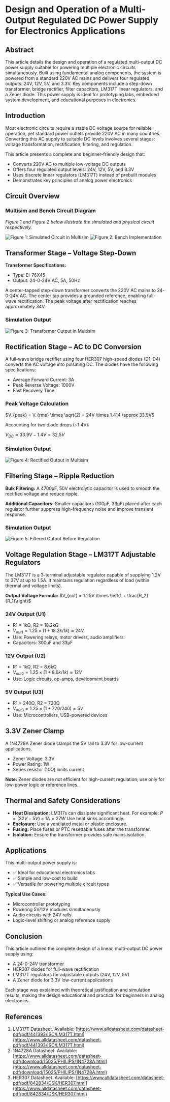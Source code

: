 # Design and Operation of a Multi-Output Regulated DC Power Supply for Electronics Applications

## **Abstract**

This article details the design and operation of a regulated multi-output DC power supply suitable for powering multiple electronic circuits simultaneously. Built using fundamental analog components, the system is powered from a standard 220V AC mains and delivers four regulated outputs: 24V, 12V, 5V, and 3.3V. Key components include a step-down transformer, bridge rectifier, filter capacitors, LM317T linear regulators, and a Zener diode. This power supply is ideal for prototyping labs, embedded system development, and educational purposes in electronics.

## **Introduction**

Most electronic circuits require a stable DC voltage source for reliable operation, yet standard power outlets provide 220V AC in many countries. Converting this AC supply to suitable DC levels involves several stages: voltage transformation, rectification, filtering, and regulation.

This article presents a complete and beginner-friendly design that:

* Converts 220V AC to multiple low-voltage DC outputs
* Offers four regulated output levels: 24V, 12V, 5V, and 3.3V
* Uses discrete linear regulators (LM317T) instead of prebuilt modules
* Demonstrates key principles of analog power electronics

## **Circuit Overview**

### **Multisim and Bench Circuit Diagram**

*Figure 1 and Figure 2 below illustrate the simulated and physical circuit respectively.*

![Figure 1: Simulated Circuit in Multisim](<images/images S2/image-15.png>)
![Figure 2: Bench Implementation](<images/images S2/power sup. image.jpg>)

## **Transformer Stage – Voltage Step-Down**

**Transformer Specifications:**

* Type: EI-76X45
* Output: 24-0-24V AC, 5A, 50Hz

A center-tapped step-down transformer converts the 220V AC mains to 24-0-24V AC. The center tap provides a grounded reference, enabling full-wave rectification. The peak voltage after rectification reaches approximately 34V.

### **Simulation Output**

![Figure 3: Transformer Output in Multisim](<images/images S2/image.png>)

## **Rectification Stage – AC to DC Conversion**

A full-wave bridge rectifier using four HER307 high-speed diodes (D1–D4) converts the AC voltage into pulsating DC. The diodes have the following specifications:

* Average Forward Current: 3A
* Peak Reverse Voltage: 1000V
* Fast Recovery Time

### **Peak Voltage Calculation**

$V_{peak} = V_{rms} \times \sqrt{2} = 24V \times 1.414 \approx 33.9V$

Accounting for two diode drops (\~1.4V):

$V_{DC} \approx 33.9V - 1.4V = 32.5V$

### **Simulation Output**

![Figure 4: Rectified Output in Multisim](<images/images S2/Multisim OSC. rectifier Dis..png>)

## **Filtering Stage – Ripple Reduction**

**Bulk Filtering:**
A 4700μF, 50V electrolytic capacitor is used to smooth the rectified voltage and reduce ripple.

**Additional Capacitors:**
Smaller capacitors (100μF, 33μF) placed after each regulator further suppress high-frequency noise and improve transient response.

### **Simulation Output**

![Figure 5: Filtered Output Before Regulation](<images/images S2/image-14.png>)

## **Voltage Regulation Stage – LM317T Adjustable Regulators**

The LM317T is a 3-terminal adjustable regulator capable of supplying 1.2V to 37V at up to 1.5A. It maintains regulation regardless of load (within thermal and voltage limits).

**Output Voltage Formula:**
$V_{out} = 1.25V \times \left(1 + \frac{R_2}{R_1}\right)$

### **24V Output (U1)**

* R1 = 1kΩ, R2 = 18.2kΩ
* $V_{out1} = 1.25 \times (1 + 18.2k / 1k) \approx 24V$
* Use: Powering relays, motor drivers, audio amplifiers
* Capacitors: 300μF and 33μF

### **12V Output (U2)**

* R1 = 1kΩ, R2 = 8.6kΩ
* $V_{out2} = 1.25 \times (1 + 8.6k / 1k) \approx 12V$
* Use: Logic circuits, op-amps, development boards

### **5V Output (U3)**

* R1 = 240Ω, R2 = 720Ω
* $V_{out3} = 1.25 \times (1 + 720 / 240) = 5V$
* Use: Microcontrollers, USB-powered devices

## **3.3V Zener Clamp**

A 1N4728A Zener diode clamps the 5V rail to 3.3V for low-current applications.

* Zener Voltage: 3.3V
* Power Rating: 1W
* Series resistor (10Ω) limits current

**Note:** Zener diodes are not efficient for high-current regulation; use only for low-power logic or reference lines.

## **Thermal and Safety Considerations**

* **Heat Dissipation:** LM317s can dissipate significant heat. For example:
  $P = (32V - 5V) \times 1A = 27W$
  Use heat sinks accordingly.
* **Enclosure:** Use a ventilated metal or plastic enclosure.
* **Fusing:** Place fuses or PTC resettable fuses after the transformer.
* **Isolation:** Ensure the transformer provides safe mains isolation.

## **Applications**

This multi-output power supply is:

* ✅ Ideal for educational electronics labs
* ✅ Simple and low-cost to build
* ✅ Versatile for powering multiple circuit types

**Typical Use Cases:**

* Microcontroller prototyping
* Powering 5V/12V modules simultaneously
* Audio circuits with 24V rails
* Logic-level shifting or analog reference supply

## **Conclusion**

This article outlined the complete design of a linear, multi-output DC power supply using:

* A 24-0-24V transformer
* HER307 diodes for full-wave rectification
* LM317T regulators for adjustable outputs (24V, 12V, 5V)
* A Zener diode for 3.3V low-current applications

Each stage was explained with theoretical justification and simulation results, making the design educational and practical for beginners in analog electronics.

## **References**

1. LM317T Datasheet. Available: [https://www.alldatasheet.com/datasheet-pdf/pdf/441393/ISC/LM317T.html](https://www.alldatasheet.com/datasheet-pdf/pdf/441393/ISC/LM317T.html)
2. 1N4728A Datasheet. Available: [https://www.alldatasheet.com/datasheet-pdf/download/15025/PHILIPS/1N4728A.html](https://www.alldatasheet.com/datasheet-pdf/download/15025/PHILIPS/1N4728A.html)
3. HER307 Datasheet. Available: [https://www.alldatasheet.com/datasheet-pdf/pdf/842834/DSK/HER307.html](https://www.alldatasheet.com/datasheet-pdf/pdf/842834/DSK/HER307.html)
